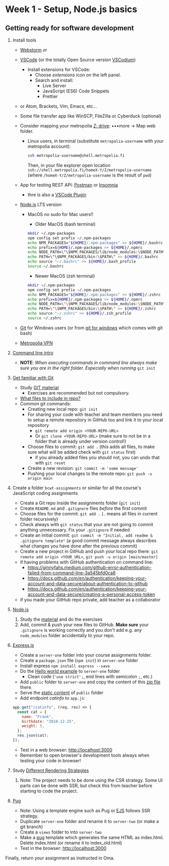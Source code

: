 # Week 1 - Setup, Node.js basics

## Getting ready for software development

1. Install tools

   - [Webstorm](https://www.jetbrains.com/student/) or
   - [VSCode](https://code.visualstudio.com/) (or the totally Open Source version [VSCodium](https://vscodium.com/))
     - Install extensions for VSCode:
       - Choose _extensions_ icon on the left panel.
       - Search and install:
         - Live Server
         - JavaScript (ES6) Code Snippets
         - Prettier
   - or Atom, Brackets, Vim, Emacs, etc...
   - Some file transfer app like WinSCP, FileZilla or Cyberduck (optional)
   - Consider mapping your metropolia [Z: drive](https://webdisk.metropolia.fi/): &bull;&bull;&bull;more &rarr; Map web folder.

     - Linux users, in terminal (substitute `metropolia-username` with your metropolia account):

       ```bash
       ssh metropolia-username@shell.metropolia.fi
       ```

       Then, in your file explorer open location `ssh://shell.metropolia.fi/homeX-Y/Z/metropolia-username` (where `/homeX-Y/Z/metropolia-username` is the result of `pwd`)

   - App for testing REST API: [Postman](https://www.postman.com/downloads/) or [Insomnia](https://insomnia.rest/download)
     - thre is also a [VSCode Plugin](https://blog.bitsrc.io/vs-codes-rest-client-plugin-is-all-you-need-to-make-api-calls-e9e95fcfd85a)
   - [Node.js](https://nodejs.org/en/) LTS version

     - MacOS no sudo for Mac users!!

       - Older MacOS (bash terminal)

       ```bash
       mkdir ~/.npm-packages
       npm config set prefix ~/.npm-packages
       echo NPM_PACKAGES="${HOME}/.npm-packages" >> ${HOME}/.bashrc
       echo prefix=${HOME}/.npm-packages >> ${HOME}/.npmrc
       echo NODE_PATH=\"\$NPM_PACKAGES/lib/node_modules:\$NODE_PATH\" >> ${HOME}/.bashrc
       echo PATH=\"\$NPM_PACKAGES/bin:\$PATH\" >> ${HOME}/.bashrc
       echo source "~/.bashrc" >> ${HOME}/.bash_profile
       source ~/.bashrc
       ```

       - Newer MacOS (zsh terminal)

       ```zsh
       mkdir ~/.npm-packages
       npm config set prefix ~/.npm-packages
       echo NPM_PACKAGES="${HOME}/.npm-packages" >> ${HOME}/.zshrc
       echo prefix=${HOME}/.npm-packages >> ${HOME}/.npmrc
       echo NODE_PATH=\"\$NPM_PACKAGES/lib/node_modules:\$NODE_PATH\" >> ${HOME}/.zshrc
       echo PATH=\"\$NPM_PACKAGES/bin:\$PATH\" >> ${HOME}/.zshrc
       echo source "~/.zshrc" >> ${HOME}/.zsh_profile
       source ~/.zshrc
       ```

   - [Git](https://git-scm.com/downloads) for Windows users (or from [git for windows](https://gitforwindows.org/) which comes with git bash)
   - [Metropolia VPN](https://wiki.metropolia.fi/display/itservices/VPN+Remote+Connections)

2. [Command line intro](https://guide.freecodecamp.org/linux/the-command-prompt/)

   - **NOTE**: _When executing commands in command line always make sure you are in the right folder. Especially when running_ `git init`

3. [Get familiar with Git](https://git-scm.com/about)

   - Study [GIT material](https://github.com/mattpe/git-intro/blob/main/git-basics.md)
     - Exercises are recommended but not compulsory.
   - [What files to include in repo?](<[week1-git.md](https://github.com/mattpe/git-intro/blob/main/git-basics.md#git-ignore)>)
   - Common git commands:
     - Creating new local repo: `git init`
     - For sharing your code with teacher and team members you need to setup a remote repository in GitHub too and link it to your local repository
       - `git remote add origin <YOUR-REPO-URL>`
       - Or `git clone <YOUR-REPO-URL>` (make sure to not be in a folder that is already under version control!)
     - Choose files to commit: `git add .` (this adds all files, to make sure what will be added check with `git status` first)
       - if you already added files you should not, you can undo that with `git reset`  
     - Create a new revision: `git commit -m 'some message'`
     - Pushing your local changes to the remote repo: `git push -u origin main`

4. Create a folder `bcwt-assignments` or similar for all the course's JavaScript coding assignments

   - Create a Git repo inside the assignments folder (`git init`)
   - Create `README.md` and `.gitignore` files _before_ the first commit
   - Choose files for the commit: `git add .` (`.` means all files in current folder recursively)
   - Check always with `git status` that your are not going to commit anything unnecessary. Fix your `.gitignore` if needed
   - Create an initial commit: `git commit -m "Initial, add readme & .gitignore template"` (a good commit message always describes what changes you have done after the previous commit)
   - Create a new project in GitHub and push your local repo there: `git remote add origin <YOUR_URL>`, `git push -u origin [main/master]`
   - if having problems with GitHub authentication on command line:
     - <https://ginnyfahs.medium.com/github-error-authentication-failed-from-command-line-3a545bfd0ca8>
     - <https://docs.github.com/en/authentication/keeping-your-account-and-data-secure/about-authentication-to-github>
     - <https://docs.github.com/en/authentication/keeping-your-account-and-data-secure/creating-a-personal-access-token> 
   - if you made your GitHub repo private, add teacher as a collaborator

5. [Node.js](https://nodejs.org/en/)

   1. Study the [material](week1-nodejs.md) and do the exercises
   2. Add, commit & push your new files to GitHub. **Make sure** your `.gitignore` is working correctly and you don't add e.g. any `node_modules` folder accidentally to your repo.

6. [Express.js](https://expressjs.com/)

   - Create a `server-one` folder into your course assignments folder.
   - Create a `package.json` file (`npm init`) in `server-one` folder
   - Install express `npm install express --save`
   - Do the [Hello world example](https://expressjs.com/en/starter/hello-world.html) to `server-one` folder
     - Clean code (`'use strict';`, end lines with semicolon `;`, etc.)
   - Add `public` folder to `server-one` and copy the content of this [zip file](week1-public.zip) there.
   - Serve the [static content](https://expressjs.com/en/starter/static-files.html) of `public` folder
   - Add endpoint _catinfo_ to `app.js`:

   ```javascript
   app.get("/catinfo", (req, res) => {
     const cat = {
       name: "Frank",
       birthdate: "2010-12-25",
       weight: 5,
     };
     res.json(cat);
   });
   ```

   - Test in a web browser: <http://localhost:3000>
   - Remember to open browser's development tools always when testing your code in browser!

7. Study [Different Rendering Strategies](https://blog.alexandrudanpop.dev/posts/fe-jargon-you-should-know-ssg-ssr-csr-vdom-22b0/)
   1. Note: The project needs to be done using the CSR strategy. Some UI parts can be done with SSR, but check this from teacher before starting to code the project.
8. [Pug](https://expressjs.com/en/guide/using-template-engines.html)
   - Note: Using a template engine such as Pug or [EJS](https://ejs.co/) follows SSR strategy.
   - Duplicate `server-one` folder and rename it to `server-two` (or make a git branch)
   - Create a `views` folder to into `server-two`
   - Make a [pug](https://pugjs.org/api/getting-started.html) template which generates the same HTML as index.html. Delete index.html (or rename it to index_old.html)
   - Test in the browser: <http://localhost:3000>

Finally, return your assignment as instructed in Oma.
